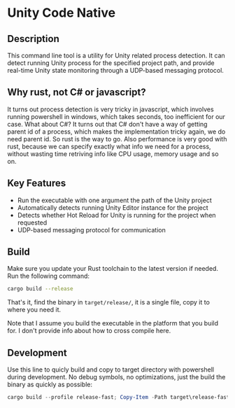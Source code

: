 # Unity Code Native
## Description

This command line tool is a utility for Unity related process detection. It can detect running Unity process for the specified project path, and provide real-time Unity state monitoring through a UDP-based messaging protocol.

## Why rust, not C# or javascript?

It turns out process detection is very tricky in javascript, which involves running powershell in windows, which takes seconds, too inefficient for our case. What about C#? It turns out that C# don't have a way of getting parent id of a process, which makes the implementation tricky again, we do need parent id. So rust is the way to go. Also performance is very good with rust, because we can specify exactly what info we need for a process, without wasting time retriving info like CPU usage, memory usage and so on.

## Key Features
- Run the executable with one argument the path of the Unity project
- Automatically detects running Unity Editor instance for the project
- Detects whether Hot Reload for Unity is running for the project when requested
- UDP-based messaging protocol for communication

## Build
Make sure you update your Rust toolchain to the latest version if needed. Run the following command:

```bash
cargo build --release 
```

That's it, find the binary in `target/release/`, it is a single file, copy it to where you need it.

Note that I assume you build the executable in the platform that you build for. I don't provide info about how to cross compile here. 

## Development
Use this line to quicly build and copy to target directory with powershell during development. No debug symbols, no optimizations, just the build the binary as quickly as possible:

```powershell
cargo build --profile release-fast; Copy-Item -Path target\release-fast\unity_code_native.exe -Destination F:\projects\js\UnityCode\bin\win_x64
```
